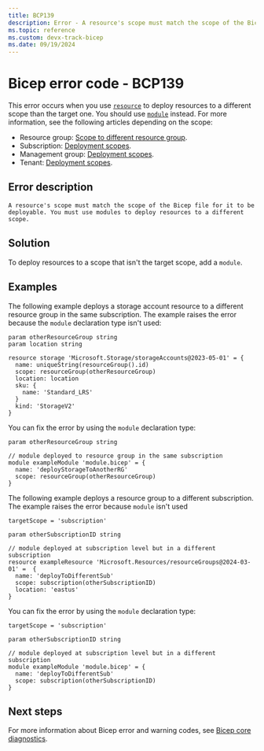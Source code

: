 ```yaml
---
title: BCP139
description: Error - A resource's scope must match the scope of the Bicep file for it to be deployable. You must use modules to deploy resources to a different scope.
ms.topic: reference
ms.custom: devx-track-bicep
ms.date: 09/19/2024
---
```


# Bicep error code - BCP139

This error occurs when you use [`resource`](../file.md#resources) to deploy resources to a different scope than the target one. You should use [`module`](../file.md#modules) instead. For more information, see the following articles depending on the scope:

- Resource group: [Scope to different resource group](../deploy-to-resource-group.md#scope-to-different-resource-group).
- Subscription: [Deployment scopes](../deploy-to-subscription.md#deployment-scopes).
- Management group: [Deployment scopes](../deploy-to-management-group.md#deployment-scopes).
- Tenant: [Deployment scopes](../deploy-to-tenant.md#deployment-scopes).

## Error description

`A resource's scope must match the scope of the Bicep file for it to be deployable. You must use modules to deploy resources to a different scope.`

## Solution

To deploy resources to a scope that isn't the target scope, add a `module`.

## Examples

The following example deploys a storage account resource to a different resource group in the same subscription. The example raises the error because the `module` declaration type isn't used:

```bicep
param otherResourceGroup string
param location string 

resource storage 'Microsoft.Storage/storageAccounts@2023-05-01' = {
  name: uniqueString(resourceGroup().id)
  scope: resourceGroup(otherResourceGroup)
  location: location
  sku: {
    name: 'Standard_LRS'
  }
  kind: 'StorageV2'
}
```

You can fix the error by using the `module` declaration type:

```bicep
param otherResourceGroup string

// module deployed to resource group in the same subscription
module exampleModule 'module.bicep' = {
  name: 'deployStorageToAnotherRG'
  scope: resourceGroup(otherResourceGroup)
}
```

The following example deploys a resource group to a different subscription. The example raises the error because `module` isn't used

```bicep
targetScope = 'subscription'

param otherSubscriptionID string

// module deployed at subscription level but in a different subscription
resource exampleResource 'Microsoft.Resources/resourceGroups@2024-03-01' =  {
  name: 'deployToDifferentSub'
  scope: subscription(otherSubscriptionID)
  location: 'eastus'
}
```

You can fix the error by using the `module` declaration type:

```bicep
targetScope = 'subscription'

param otherSubscriptionID string

// module deployed at subscription level but in a different subscription
module exampleModule 'module.bicep' = {
  name: 'deployToDifferentSub'
  scope: subscription(otherSubscriptionID)
}
```

## Next steps

For more information about Bicep error and warning codes, see [Bicep core diagnostics](../bicep-core-diagnostics.md).
